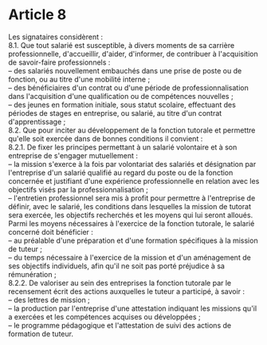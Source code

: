 # Article 8

  
Les signataires considèrent :  
8.1. Que tout salarié est susceptible, à divers moments de sa carrière professionnelle, d'accueillir, d'aider, d'informer, de contribuer à l'acquisition de savoir-faire professionnels :  
– des salariés nouvellement embauchés dans une prise de poste ou de fonction, ou au titre d'une mobilité interne ;  
– des bénéficiaires d'un contrat ou d'une période de professionnalisation dans l'acquisition d'une qualification ou de compétences nouvelles ;  
– des jeunes en formation initiale, sous statut scolaire, effectuant des périodes de stages en entreprise, ou salarié, au titre d'un contrat d'apprentissage ;  
8.2. Que pour inciter au développement de la fonction tutorale et permettre qu'elle soit exercée dans de bonnes conditions il convient :  
8.2.1. De fixer les principes permettant à un salarié volontaire et à son entreprise de s'engager mutuellement :  
– la mission s'exerce à la fois par volontariat des salariés et désignation par l'entreprise d'un salarié qualifié au regard du poste ou de la fonction concernée et justifiant d'une expérience professionnelle en relation avec les objectifs visés par la professionnalisation ;  
– l'entretien professionnel sera mis à profit pour permettre à l'entreprise de définir, avec le salarié, les conditions dans lesquelles la mission de tutorat sera exercée, les objectifs recherchés et les moyens qui lui seront alloués.  
Parmi les moyens nécessaires à l'exercice de la fonction tutorale, le salarié concerné doit bénéficier :  
– au préalable d'une préparation et d'une formation spécifiques à la mission de tuteur ;  
– du temps nécessaire à l'exercice de la mission et d'un aménagement de ses objectifs individuels, afin qu'il ne soit pas porté préjudice à sa rémunération ;  
8.2.2. De valoriser au sein des entreprises la fonction tutorale par le recensement écrit des actions auxquelles le tuteur a participé, à savoir :  
– des lettres de mission ;  
– la production par l'entreprise d'une attestation indiquant les missions qu'il a exercées et les compétences acquises ou développées ;  
– le programme pédagogique et l'attestation de suivi des actions de formation de tuteur.

